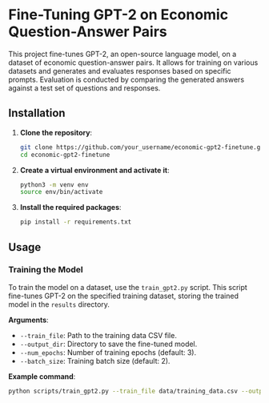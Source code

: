 # Fine-Tuning GPT-2 on Economic Question-Answer Pairs

This project fine-tunes GPT-2, an open-source language model, on a dataset of economic question-answer pairs. It allows for training on various datasets and generates and evaluates responses based on specific prompts. Evaluation is conducted by comparing the generated answers against a test set of questions and responses.

## Installation

1. **Clone the repository**:
    ```bash
    git clone https://github.com/your_username/economic-gpt2-finetune.git
    cd economic-gpt2-finetune
    ```
    
2. **Create a virtual environment and activate it**:
    ```bash
    python3 -m venv env
    source env/bin/activate
    ```
    
3. **Install the required packages**:
    ```bash
    pip install -r requirements.txt
    ```

## Usage

### Training the Model

To train the model on a dataset, use the `train_gpt2.py` script. This script fine-tunes GPT-2 on the specified training dataset, storing the trained model in the `results` directory.

**Arguments**:
- `--train_file`: Path to the training data CSV file.
- `--output_dir`: Directory to save the fine-tuned model.
- `--num_epochs`: Number of training epochs (default: 3).
- `--batch_size`: Training batch size (default: 2).

**Example command**:
```bash
python scripts/train_gpt2.py --train_file data/training_data.csv --output_dir results/fine_tuned_gpt2 --num_epochs 3 --batch_size 2

